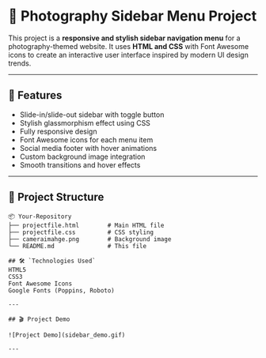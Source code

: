 # 📸 Photography Sidebar Menu Project

This project is a **responsive and stylish sidebar navigation menu** for a photography-themed website. It uses **HTML and CSS** with Font Awesome icons to create an interactive user interface inspired by modern UI design trends.

---

## 🚀 Features

- Slide-in/slide-out sidebar with toggle button
- Stylish glassmorphism effect using CSS
- Fully responsive design
- Font Awesome icons for each menu item
- Social media footer with hover animations
- Custom background image integration
- Smooth transitions and hover effects
---

## 📁 Project Structure

```plaintext
📦 Your-Repository
├── projectfile.html        # Main HTML file
├── projectfile.css         # CSS styling
├── cameraimahge.png        # Background image
└── README.md               # This file

## 🛠️ `Technologies Used`
HTML5
CSS3
Font Awesome Icons
Google Fonts (Poppins, Roboto)

---

## 🎬 Project Demo

![Project Demo](sidebar_demo.gif)

---






